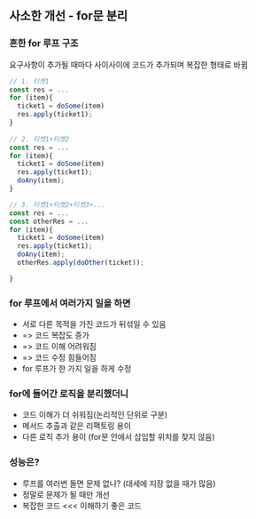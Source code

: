 ## 사소한 개선 - for문 분리
### 흔한 for 루프 구조
요구사항이 추가될 때마다 사이사이에 코드가 추가되며 복잡한 형태로 바뀜
```js
// 1. 티켓1
const res = ...
for (item){
  ticket1 = doSome(item)
  res.apply(ticket1);
}
 
// 2. 티켓1+티켓2
const res = ...
for (item){
  ticket1 = doSome(item)
  res.apply(ticket1);
  doAny(item);
}

// 3. 티켓1+티켓2+티켓3+...
const res = ...
const otherRes = ...
for (item){
  ticket1 = doSome(item)
  res.apply(ticket1);
  doAny(item);
  otherRes.apply(doOther(ticket));

}

```

### for 루프에서 여러가지 일을 하면
- 서로 다른 목적을 가진 코드가 뒤섞일 수 있음
- => 코드 복잡도 증가
- => 코드 이해 어려워짐
- => 코드 수정 힘들어짐
- for 루프가 한 가지 일을 하게 수정

### for에 들어간 로직을 분리했더니
- 코드 이해가 더 쉬워짐(논리적인 단위로 구분)
- 메서드 추출과 같은 리팩토링 용이
- 다른 로직 추가 용이 (for문 안에서 삽입할 위치를 찾지 않음)

### 성능은?
- 루프를 여러번 돌면 문제 없나? (대세에 지장 없을 때가 많음)
- 정말로 문제가 될 때만 개선
- 복잡한 코드 <<< 이해하기 좋은 코드
